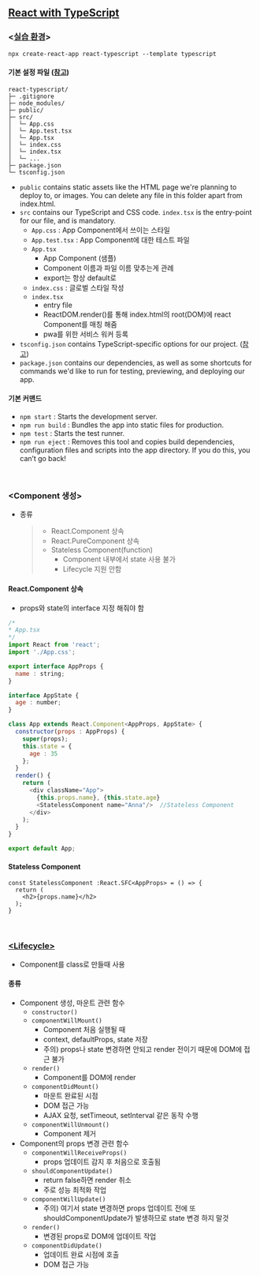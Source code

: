 ## [React with TypeScript](https://www.inflearn.com/course/react-with-typescript/dashboard)
### <[실습 환경](https://ko.reactjs.org/docs/static-type-checking.html#using-typescript-with-create-react-app)>
``npx create-react-app react-typescript --template typescript``   

#### 기본 설정 파일 ([참고](https://github.com/Microsoft/TypeScript-React-Starter#typescript-react-starter))
```
react-typescript/
├─ .gitignore
├─ node_modules/
├─ public/
├─ src/
│  └─ App.css
│  └─ App.test.tsx
│  └─ App.tsx
│  └─ index.css
│  └─ index.tsx
│  └─ ...
├─ package.json
└─ tsconfig.json
```
- ``public`` contains static assets like the HTML page we're planning to deploy to, or images. You can delete any file in this folder apart from index.html.
- ``src`` contains our TypeScript and CSS code. ``index.tsx`` is the entry-point for our file, and is mandatory.
  - ``App.css`` : App Component에서 쓰이는 스타일 
  - ``App.test.tsx`` : App Component에 대한 테스트 파일
  - ``App.tsx``
    - App Component (샘플)
    - Component 이름과 파일 이름 맞추는게 관례
    - export는 항상 default로
  - ``index.css`` : 글로벌 스타일 작성
  - ``index.tsx``
    - entry file
    - ReactDOM.render()를 통해 index.html의 root(DOM)에 react Component를 매칭 해줌
    - pwa를 위한 서비스 워커 등록
- ``tsconfig.json`` contains TypeScript-specific options for our project. ([참고](https://www.typescriptlang.org/docs/handbook/tsconfig-json.html))
- ``package.json`` contains our dependencies, as well as some shortcuts for commands we'd like to run for testing, previewing, and deploying our app.


#### 기본 커맨드
- ``npm start`` : Starts the development server.
- ``npm run build`` : Bundles the app into static files for production.
- ``npm test`` : Starts the test runner.
- ``npm run eject`` : Removes this tool and copies build dependencies, configuration files and scripts into the app directory. If you do this, you can’t go back!

</br>

### \<Component 생성>
- 종류
  > - React.Component 상속
  > - React.PureComponent 상속
  > - Stateless Component(function)
  >   - Component 내부에서 state 사용 불가
  >   - Lifecycle 지원 안함

#### React.Component 상속
- props와 state의 interface 지정 해줘야 함
```js
/*
* App.tsx
*/
import React from 'react';
import './App.css';

export interface AppProps {
  name : string;
}

interface AppState {
  age : number;
}

class App extends React.Component<AppProps, AppState> {
  constructor(props : AppProps) {
    super(props);
    this.state = {
      age : 35
    };
  }
  render() {
    return (
      <div className="App">
        {this.props.name}, {this.state.age}
        <StatelessComponent name="Anna"/>  //Stateless Component
      </div>
    );
  }
}

export default App;
```

#### Stateless Component
```
const StatelessComponent :React.SFC<AppProps> = () => {
  return (
    <h2>{props.name}</h2>
  );
}
```

</br>

### [\<Lifecycle>](https://www.zerocho.com/category/React/post/579b5ec26958781500ed9955)
- Component를 class로 만들때 사용
#### 종류
- Component 생성, 마운트 관련 함수
  - ``constructor()``
  - ``componentWillMount()``
    - Component 처음 실행될 때
    - context, defaultProps, state 저장
    - 주의) props나 state 변경하면 안되고 render 전이기 때문에 DOM에 접근 불가
  - ``render()``
    - Component를 DOM에 render
  - ``componentDidMount()``
    - 마운트 완료된 시점
    - DOM 접근 가능
    - AJAX 요청, setTimeout, setInterval 같은 동작 수행
  - ``componentWillUnmount()``
    - Component 제거
- Component의 props 변경 관련 함수
  - ``componentWillReceiveProps()``
    - props 업데이트 감지 후 처음으로 호출됨
  - ``shouldComponentUpdate()``
    - return false하면 render 취소
    - 주로 성능 최적화 작업
  - ``componentWillUpdate()``
    - 주의) 여기서 state 변경하면 props 업데이트 전에 또 shouldComponentUpdate가 발생하므로 state 변경 하지 말것
  - ``render()``
    - 변경된 props로 DOM에 업데이트 작업
  - ``componentDidUpdate()``
    - 업데이트 완료 시점에 호출
    - DOM 접근 가능

